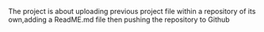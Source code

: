 The project is about uploading previous project file within a repository of its own,adding a ReadME.md file then pushing the repository to Github
